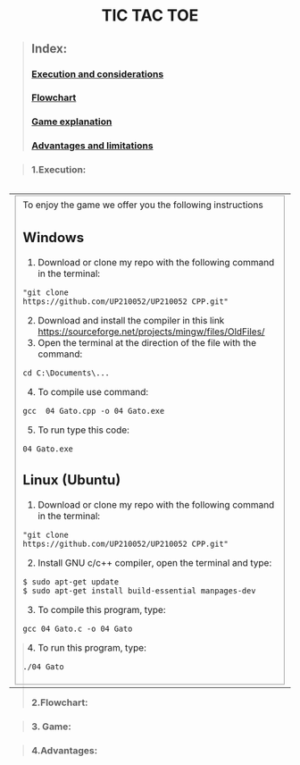 <div align = "center">
<h1>

# **TIC TAC TOE**
 <div align = "justify">

>## **Index:** 
>### [Execution and considerations](#1-Execution)  
>### [Flowchart](#2-Flowchart)  
>### [Game explanation](#3-Game)  
>### [Advantages and limitations](#4-Advantages)  
</div>
</h3>
<div align = "justify">


>### **1.Execution:**
  <table width="75%" align="left" border="0" cellspacing="0" cellpadding="0">
<tr>
<td>
<fieldset>
To enjoy the game we offer you the following instructions
<h2>Windows</h2>

1. Download or clone my repo with the following command in the terminal:
   
~~~
"git clone https://github.com/UP210052/UP210052_CPP.git"
~~~

2. Download and install the compiler in this link https://sourceforge.net/projects/mingw/files/OldFiles/ 
3. Open the terminal at the direction of the file with the command:

~~~
cd C:\Documents\...
~~~

4. To compile use command:

~~~
gcc  04_Gato.cpp -o 04_Gato.exe
~~~

5. To run type this code:

~~~
04_Gato.exe
~~~

<h2> Linux (Ubuntu)</h2>

1. Download or clone my repo with the following command in the terminal:
   
~~~
"git clone https://github.com/UP210052/UP210052_CPP.git"
~~~

2. Install GNU c/c++ compiler, open the terminal and type:

~~~
$ sudo apt-get update
$ sudo apt-get install build-essential manpages-dev
~~~

3. To compile this program, type:

~~~
gcc 04_Gato.c -o 04_Gato
~~~

4. To run this program, type:

~~~
./04_Gato
~~~

</fieldset>
</td>
</tr>
 </table><br><br><br><br><br><br><br><br><br><br><br><br><br><br><br><br><br><br><br><br><br><br><br><br><br><br><br><br><br><br><br><br><br><br><br><br><br><br><br><br><br><br><br><br><br><br><br>
 
 
>### **2.Flowchart:**
 
 
 
 
>### **3. Game:**
 
 
 
 
 
>### **4.Advantages:**
